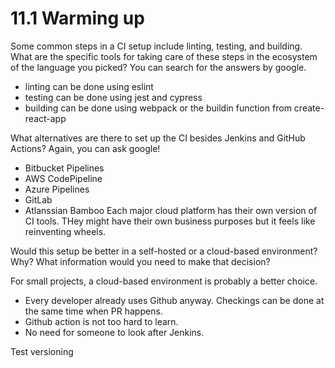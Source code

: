 # 11.1 Warming up

Some common steps in a CI setup include linting, testing, and building. What are the specific tools for taking care of these steps in the ecosystem of the language you picked? You can search for the answers by google.
+ linting can be done using eslint
+ testing can be done using jest and cypress
+ building can be done using webpack or the buildin function from create-react-app

What alternatives are there to set up the CI besides Jenkins and GitHub Actions? Again, you can ask google!
+ Bitbucket Pipelines
+ AWS CodePipeline
+ Azure Pipelines
+ GitLab
+ Atlanssian Bamboo
Each major cloud platform has their own version of CI tools. THey might have their own business purposes but it feels like reinventing wheels.

Would this setup be better in a self-hosted or a cloud-based environment? Why? What information would you need to make that decision?

For small projects, a cloud-based environment is probably a better choice. 
+ Every developer already uses Github anyway. Checkings can be done at the same time when PR happens.
+ Github action is not too hard to learn. 
+ No need for someone to look after Jenkins.

Test versioning